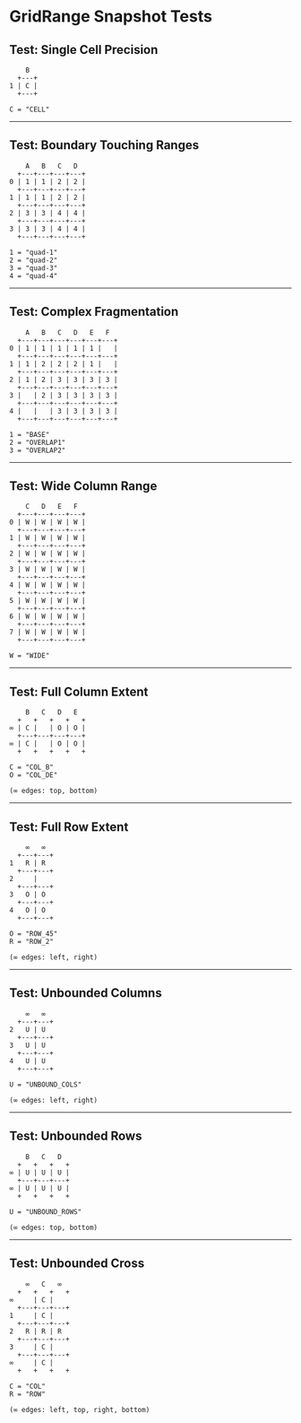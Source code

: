 # GridRange Snapshot Tests

## Test: Single Cell Precision

```ascii
    B  
  +---+
1 | C |
  +---+

C = "CELL"
```

---

## Test: Boundary Touching Ranges

```ascii
    A   B   C   D  
  +---+---+---+---+
0 | 1 | 1 | 2 | 2 |
  +---+---+---+---+
1 | 1 | 1 | 2 | 2 |
  +---+---+---+---+
2 | 3 | 3 | 4 | 4 |
  +---+---+---+---+
3 | 3 | 3 | 4 | 4 |
  +---+---+---+---+

1 = "quad-1"
2 = "quad-2"
3 = "quad-3"
4 = "quad-4"
```

---

## Test: Complex Fragmentation

```ascii
    A   B   C   D   E   F  
  +---+---+---+---+---+---+
0 | 1 | 1 | 1 | 1 | 1 |   |
  +---+---+---+---+---+---+
1 | 1 | 2 | 2 | 2 | 1 |   |
  +---+---+---+---+---+---+
2 | 1 | 2 | 3 | 3 | 3 | 3 |
  +---+---+---+---+---+---+
3 |   | 2 | 3 | 3 | 3 | 3 |
  +---+---+---+---+---+---+
4 |   |   | 3 | 3 | 3 | 3 |
  +---+---+---+---+---+---+

1 = "BASE"
2 = "OVERLAP1"
3 = "OVERLAP2"
```

---

## Test: Wide Column Range

```ascii
    C   D   E   F  
  +---+---+---+---+
0 | W | W | W | W |
  +---+---+---+---+
1 | W | W | W | W |
  +---+---+---+---+
2 | W | W | W | W |
  +---+---+---+---+
3 | W | W | W | W |
  +---+---+---+---+
4 | W | W | W | W |
  +---+---+---+---+
5 | W | W | W | W |
  +---+---+---+---+
6 | W | W | W | W |
  +---+---+---+---+
7 | W | W | W | W |
  +---+---+---+---+

W = "WIDE"
```

---

## Test: Full Column Extent

```ascii
    B   C   D   E  
  +   +   +   +   +
∞ | C |   | O | O |
  +---+---+---+---+
∞ | C |   | O | O |
  +   +   +   +   +

C = "COL_B"
O = "COL_DE"

(∞ edges: top, bottom)
```

---

## Test: Full Row Extent

```ascii
    ∞   ∞ 
  +---+---+
1   R | R 
  +---+---+
2     |   
  +---+---+
3   O | O 
  +---+---+
4   O | O 
  +---+---+

O = "ROW_45"
R = "ROW_2"

(∞ edges: left, right)
```

---

## Test: Unbounded Columns

```ascii
    ∞   ∞ 
  +---+---+
2   U | U 
  +---+---+
3   U | U 
  +---+---+
4   U | U 
  +---+---+

U = "UNBOUND_COLS"

(∞ edges: left, right)
```

---

## Test: Unbounded Rows

```ascii
    B   C   D  
  +   +   +   +
∞ | U | U | U |
  +---+---+---+
∞ | U | U | U |
  +   +   +   +

U = "UNBOUND_ROWS"

(∞ edges: top, bottom)
```

---

## Test: Unbounded Cross

```ascii
    ∞   C   ∞ 
  +   +   +   +
∞     | C |   
  +---+---+---+
1     | C |   
  +---+---+---+
2   R | R | R 
  +---+---+---+
3     | C |   
  +---+---+---+
∞     | C |   
  +   +   +   +

C = "COL"
R = "ROW"

(∞ edges: left, top, right, bottom)
```
